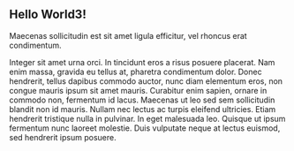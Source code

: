 ## Hello World3!

Maecenas sollicitudin est sit amet ligula efficitur, vel rhoncus erat condimentum.

Integer sit amet urna orci. In tincidunt eros a risus posuere placerat. Nam enim massa, gravida eu tellus at, pharetra condimentum dolor. Donec hendrerit, tellus dapibus commodo auctor, nunc diam elementum eros, non congue mauris ipsum sit amet mauris. Curabitur enim sapien, ornare in commodo non, fermentum id lacus. Maecenas ut leo sed sem sollicitudin blandit non id mauris. Nullam nec lectus ac turpis eleifend ultricies. Etiam hendrerit tristique nulla in pulvinar. In eget malesuada leo. Quisque ut ipsum fermentum nunc laoreet molestie. Duis vulputate neque at lectus euismod, sed hendrerit ipsum posuere.
